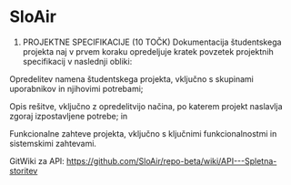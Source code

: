 # SloAir 

1) PROJEKTNE SPECIFIKACIJE (10 TOČK) 
Dokumentacija študentskega projekta naj v prvem koraku opredeljuje kratek povzetek projektnih specifikacij v naslednji obliki: 

Opredelitev namena študentskega projekta, vključno s skupinami uporabnikov in njihovimi potrebami; 

Opis rešitve, vključno z opredelitvijo načina, po katerem projekt naslavlja zgoraj izpostavljene potrebe; in

Funkcionalne zahteve projekta, vključno s ključnimi funkcionalnostmi in sistemskimi zahtevami.

GitWiki za API: https://github.com/SloAir/repo-beta/wiki/API---Spletna-storitev
